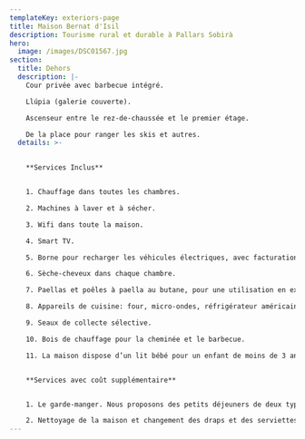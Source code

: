 ```yaml
---
templateKey: exteriors-page
title: Maison Bernat d'Isil
description: Tourisme rural et durable à Pallars Sobirà
hero:
  image: /images/DSC01567.jpg
section:
  title: Dehors
  description: |-
    Cour privée avec barbecue intégré.

    Llúpia (galerie couverte).

    Ascenseur entre le rez-de-chaussée et le premier étage.

    De la place pour ranger les skis et autres.
  details: >-
    

    **Services Inclus**


    1. Chauffage dans toutes les chambres.

    2. Machines à laver et à sécher.

    3. Wifi dans toute la maison.

    4. Smart TV.

    5. Borne pour recharger les véhicules électriques, avec facturation séparée.

    6. Sèche-cheveux dans chaque chambre.

    7. Paellas et poêles à paella au butane, pour une utilisation en extérieur.

    8. Appareils de cuisine: four, micro-ondes, réfrigérateur américain, plaque à induction, grille-pain , mixeur à main, cafetière italienne.

    9. Seaux de collecte sélective.

    10. Bois de chauffage pour la cheminée et le barbecue.

    11. La maison dispose d’un lit bébé pour un enfant de moins de 3 ans.


    **Services avec coût supplémentaire**


    1. Le garde-manger. Nous proposons des petits déjeuners de deux types, sucré et salé. Nous cherchons également à offrir des produits faits maison ou par des artisans et des producteurs de la région. 

    2. Nettoyage de la maison et changement des draps et des serviettes: Vous pouvez demander ces services, avec facturation séparée.
---
```

